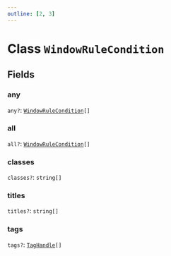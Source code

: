 ```yaml
---
outline: [2, 3]
---
```


# Class `WindowRuleCondition`




## Fields

### any <Badge type="danger" text="nullable" />

`any?`: <code><a href="/lua-reference/classes/WindowRuleCondition">WindowRuleCondition</a>[]</code>



### all <Badge type="danger" text="nullable" />

`all?`: <code><a href="/lua-reference/classes/WindowRuleCondition">WindowRuleCondition</a>[]</code>



### classes <Badge type="danger" text="nullable" />

`classes?`: <code>string[]</code>



### titles <Badge type="danger" text="nullable" />

`titles?`: <code>string[]</code>



### tags <Badge type="danger" text="nullable" />

`tags?`: <code><a href="/lua-reference/classes/TagHandle">TagHandle</a>[]</code>




